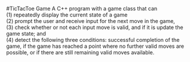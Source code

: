 #TicTacToe Game
A C++ program with a game class that can  
(1) repeatedly display the current state of a game  
(2) prompt the user and receive input for the next move in the game,  
(3) check whether or not each input move is valid, and if it is update the game state; and  
(4) detect the following three conditions: successful completion of the game, if the game has reached a point where no further valid moves are possible, or if there   are still remaining valid moves available.  
